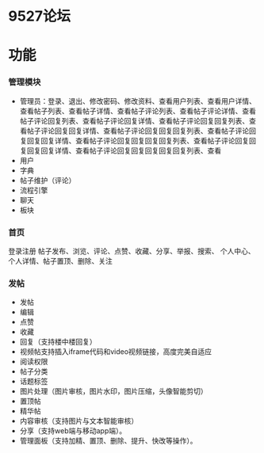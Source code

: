 # 9527论坛

# 功能
### 管理模块
  - 管理员：登录、退出、修改密码、修改资料、查看用户列表、查看用户详情、查看帖子列表、查看帖子详情、查看帖子评论列表、查看帖子评论详情、查看帖子评论回复列表、查看帖子评论回复详情、查看帖子评论回复回复列表、查看帖子评论回复回复详情、查看帖子评论回复回复回复列表、查看帖子评论回复回复回复详情、查看帖子评论回复回复回复回复列表、查看帖子评论回复回复回复回复详情、查看帖子评论回复回复回复回复回复列表、查看
  - 用户
  - 字典
  - 帖子维护（评论）
  - 流程引擎
  - 聊天
  - 板块


### 首页
  登录注册
  帖子发布、浏览、评论、点赞、收藏、分享、举报、搜索、
  个人中心、个人详情、帖子置顶、删除、关注
### 发帖
  - 发帖
  - 编辑
  - 点赞
  - 收藏
  - 回复（支持楼中楼回复）
  - 视频帖支持插入iframe代码和video视频链接，高度完美自适应
  - 阅读权限
  - 帖子分类
  - 话题标签
  - 图片处理（图片审核，图片水印，图片压缩，头像智能剪切）
  - 置顶帖
  - 精华帖
  - 内容审核（支持图片与文本智能审核）
  - 分享（支持web端与移动app端）。
  - 管理面板（支持加精、置顶、删除、提升、快改等操作）。